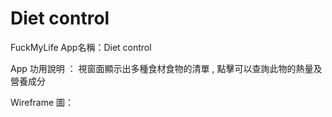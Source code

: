 # Diet control
FuckMyLife
App名稱：Diet control

App 功用說明 ： 視窗面顯示出多種食材食物的清單 , 點擊可以查詢此物的熱量及營養成分

Wireframe 圖： 
